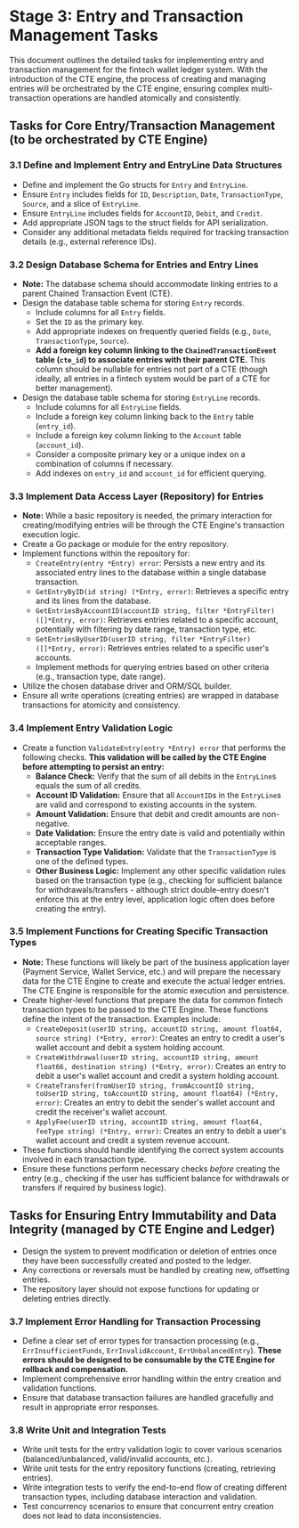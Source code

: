 # Stage 3: Entry and Transaction Management Tasks

This document outlines the detailed tasks for implementing entry and transaction management for the fintech wallet ledger system. With the introduction of the CTE engine, the process of creating and managing entries will be orchestrated by the CTE engine, ensuring complex multi-transaction operations are handled atomically and consistently.

## Tasks for Core Entry/Transaction Management (to be orchestrated by CTE Engine)

### 3.1 Define and Implement Entry and EntryLine Data Structures

*   Define and implement the Go structs for `Entry` and `EntryLine`.
*   Ensure `Entry` includes fields for `ID`, `Description`, `Date`, `TransactionType`, `Source`, and a slice of `EntryLine`.
*   Ensure `EntryLine` includes fields for `AccountID`, `Debit`, and `Credit`.
*   Add appropriate JSON tags to the struct fields for API serialization.
*   Consider any additional metadata fields required for tracking transaction details (e.g., external reference IDs).

### 3.2 Design Database Schema for Entries and Entry Lines

*   **Note:** The database schema should accommodate linking entries to a parent Chained Transaction Event (CTE).
*   Design the database table schema for storing `Entry` records.
    *   Include columns for all `Entry` fields.
    *   Set the `ID` as the primary key.
    *   Add appropriate indexes on frequently queried fields (e.g., `Date`, `TransactionType`, `Source`).
    *   **Add a foreign key column linking to the `ChainedTransactionEvent` table (`cte_id`) to associate entries with their parent CTE.** This column should be nullable for entries not part of a CTE (though ideally, all entries in a fintech system would be part of a CTE for better management).
*   Design the database table schema for storing `EntryLine` records.
    *   Include columns for all `EntryLine` fields.
    *   Include a foreign key column linking back to the `Entry` table (`entry_id`).
    *   Include a foreign key column linking to the `Account` table (`account_id`).
    *   Consider a composite primary key or a unique index on a combination of columns if necessary.
    *   Add indexes on `entry_id` and `account_id` for efficient querying.

### 3.3 Implement Data Access Layer (Repository) for Entries

*   **Note:** While a basic repository is needed, the primary interaction for creating/modifying entries will be through the CTE Engine's transaction execution logic.
*   Create a Go package or module for the entry repository.
*   Implement functions within the repository for:
    *   `CreateEntry(entry *Entry) error`: Persists a new entry and its associated entry lines to the database within a single database transaction.
    *   `GetEntryByID(id string) (*Entry, error)`: Retrieves a specific entry and its lines from the database.
    *   `GetEntriesByAccountID(accountID string, filter *EntryFilter) ([]*Entry, error)`: Retrieves entries related to a specific account, potentially with filtering by date range, transaction type, etc.
    *   `GetEntriesByUserID(userID string, filter *EntryFilter) ([]*Entry, error)`: Retrieves entries related to a specific user's accounts.
    *   Implement methods for querying entries based on other criteria (e.g., transaction type, date range).
*   Utilize the chosen database driver and ORM/SQL builder.
*   Ensure all write operations (creating entries) are wrapped in database transactions for atomicity and consistency.

### 3.4 Implement Entry Validation Logic

*   Create a function `ValidateEntry(entry *Entry) error` that performs the following checks. **This validation will be called by the CTE Engine before attempting to persist an entry:**
    *   **Balance Check:** Verify that the sum of all debits in the `EntryLine`s equals the sum of all credits.
    *   **Account ID Validation:** Ensure that all `AccountID`s in the `EntryLine`s are valid and correspond to existing accounts in the system.
    *   **Amount Validation:** Ensure that debit and credit amounts are non-negative.
    *   **Date Validation:** Ensure the entry date is valid and potentially within acceptable ranges.
    *   **Transaction Type Validation:** Validate that the `TransactionType` is one of the defined types.
    *   **Other Business Logic:** Implement any other specific validation rules based on the transaction type (e.g., checking for sufficient balance for withdrawals/transfers - although strict double-entry doesn't enforce this at the entry level, application logic often does before creating the entry).

### 3.5 Implement Functions for Creating Specific Transaction Types

*   **Note:** These functions will likely be part of the business application layer (Payment Service, Wallet Service, etc.) and will prepare the necessary data for the CTE Engine to create and execute the actual ledger entries. The CTE Engine is responsible for the atomic execution and persistence.
*   Create higher-level functions that prepare the data for common fintech transaction types to be passed to the CTE Engine. These functions define the intent of the transaction. Examples include:
    *   `CreateDeposit(userID string, accountID string, amount float64, source string) (*Entry, error)`: Creates an entry to credit a user's wallet account and debit a system holding account.
    *   `CreateWithdrawal(userID string, accountID string, amount float66, destination string) (*Entry, error)`: Creates an entry to debit a user's wallet account and credit a system holding account.
    *   `CreateTransfer(fromUserID string, fromAccountID string, toUserID string, toAccountID string, amount float64) (*Entry, error)`: Creates an entry to debit the sender's wallet account and credit the receiver's wallet account.
    *   `ApplyFee(userID string, accountID string, amount float64, feeType string) (*Entry, error)`: Creates an entry to debit a user's wallet account and credit a system revenue account.
*   These functions should handle identifying the correct system accounts involved in each transaction type.
*   Ensure these functions perform necessary checks *before* creating the entry (e.g., checking if the user has sufficient balance for withdrawals or transfers if required by business logic).

## Tasks for Ensuring Entry Immutability and Data Integrity (managed by CTE Engine and Ledger)

*   Design the system to prevent modification or deletion of entries once they have been successfully created and posted to the ledger.
*   Any corrections or reversals must be handled by creating new, offsetting entries.
*   The repository layer should not expose functions for updating or deleting entries directly.

### 3.7 Implement Error Handling for Transaction Processing

*   Define a clear set of error types for transaction processing (e.g., `ErrInsufficientFunds`, `ErrInvalidAccount`, `ErrUnbalancedEntry`). **These errors should be designed to be consumable by the CTE Engine for rollback and compensation.**
*   Implement comprehensive error handling within the entry creation and validation functions.
*   Ensure that database transaction failures are handled gracefully and result in appropriate error responses.

### 3.8 Write Unit and Integration Tests

*   Write unit tests for the entry validation logic to cover various scenarios (balanced/unbalanced, valid/invalid accounts, etc.).
*   Write unit tests for the entry repository functions (creating, retrieving entries).
*   Write integration tests to verify the end-to-end flow of creating different transaction types, including database interaction and validation.
*   Test concurrency scenarios to ensure that concurrent entry creation does not lead to data inconsistencies.
